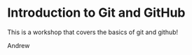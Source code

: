 # Introduction to Git and GitHub

This is a workshop that covers the basics of git and github! 

Andrew 